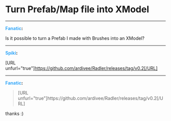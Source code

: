 # Turn Prefab/Map file into XModel


---
<strong><span style="color:#34a7f9;">Fanatic</span>:</strong>

Is it possible to turn a Prefab I made with Brushes into an XModel?

---
<strong><span style="color:#34a7f9;">Spiki</span>:</strong>

[URL unfurl=&quot;true&quot;]https://github.com/ardivee/Radler/releases/tag/v0.2[/URL]

---
<strong><span style="color:#34a7f9;">Fanatic</span>:</strong>

<blockquote>[URL unfurl=&quot;true&quot;]https://github.com/ardivee/Radler/releases/tag/v0.2[/URL]
</blockquote>
thanks :)
